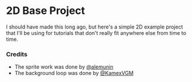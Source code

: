 # 2D Base Project

I should have made this long ago, but here's a simple 2D example project that I'll be using for tutorials that don't really fit anywhere else from time to time.

### Credits

 - The sprite work was done by [@alemunin](https://twitter.com/alemunin)
 - The background loop was done by [@KamexVGM](KamexVGM)